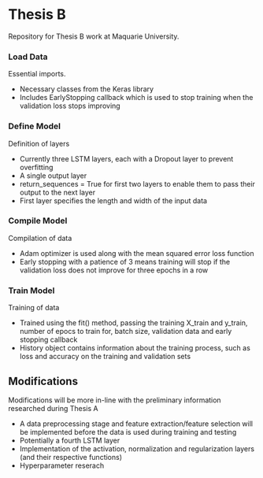 # Thesis B
Repository for Thesis B work at Maquarie University. 

### Load Data 
Essential imports. 
- Necessary classes from the Keras library 
- Includes EarlyStopping callback which is used to stop training when the validation loss stops improving

### Define Model
Definition of layers 
- Currently three LSTM layers, each with a Dropout layer to prevent overfitting 
- A single output layer
- return_sequences = True for first two layers to enable them to pass their output to the next layer
- First layer specifies the length and width of the input data

### Compile Model 
Compilation of data
- Adam optimizer is used along with the mean squared error loss function 
- Early stopping with a patience of 3 means training will stop if the validation loss does not improve for three epochs in a row

### Train Model
Training of data 
- Trained using the fit() method, passing the training X_train and y_train, number of epocs to train for, batch size, validation data and early stopping callback
- History object contains information about the training process, such as loss and accuracy on the training and validation sets 

## Modifications 
Modifications will be more in-line with the preliminary information researched during Thesis A
- A data preprocessing stage and feature extraction/feature selection will be implemented before the data is used during training and testing
- Potentially a fourth LSTM layer
- Implementation of the activation, normalization and regularization layers (and their respective functions)
- Hyperparameter reserach 
